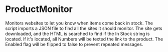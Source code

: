 # ProductMonitor
Monitors websites to let you know when items come back in stock. The script imports a JSON file to find all the sites it should monitor. The site gets downloaded, and the HTML is searched to find if the In Stock string is located. If it's located, all Numbers will be texted the link to the product. The Enabled flag will be flipped to false to prevent repeated messages. 
